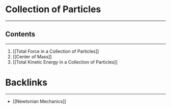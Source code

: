 # Collection of Particles
---

## Contents
---
1. [[Total Force in a Collection of Particles]]
2. [[Center of Mass]]
3. [[Total Kinetic Energy in a Collection of Particles]]

# Backlinks
---
- [[Newtonian Mechanics]]

